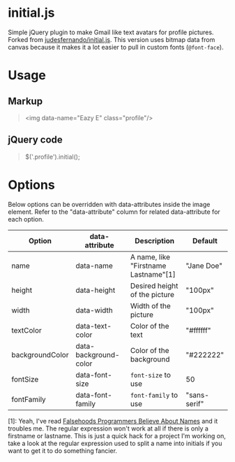 **initial.js**
==========
Simple jQuery plugin to make Gmail like text avatars for profile pictures.
Forked from
[judesfernando/initial.js](https://github.com/judesfernando/initial.js).  This
version uses bitmap data from canvas because it makes it a lot easier to pull in
custom fonts (`@font-face`).

# Usage

## Markup

>  &lt;img data-name=&quot;Eazy E&quot; class=&quot;profile&quot;/&gt;

## jQuery code

> $('.profile').initial();


# Options

Below options can be overridden with data-attributes inside the image
element. Refer to the "data-attribute" column for related data-attribute for
each option.

| Option          | data-attribute        | Description                          | Default          |
|-----------------|-----------------------|--------------------------------------|------------------|
| name            | data-name             | A name, like "Firstname Lastname"[1] | "Jane Doe"       |
| height          | data-height           | Desired height of the picture        | "100px"          |
| width           | data-width            | Width of the picture                 | "100px"          |
| textColor       | data-text-color       | Color of the text                    | "#ffffff"        |
| backgroundColor | data-background-color | Color of the background              | "#222222"        |
| fontSize        | data-font-size        | `font-size` to use                   | 50               |
| fontFamily      | data-font-family      | `font-family` to use                 | "sans-serif"     |



[1]:
Yeah, I've read
[Falsehoods Programmers Believe About Names](http://www.kalzumeus.com/2010/06/17/falsehoods-programmers-believe-about-names/)
and it troubles me.  The regular expression won't work at all if there is only a
firstname or lastname.  This is just a quick hack for a project I'm working on,
take a look at the regular expression used to split a name into initials if you
want to get it to do something fancier.
